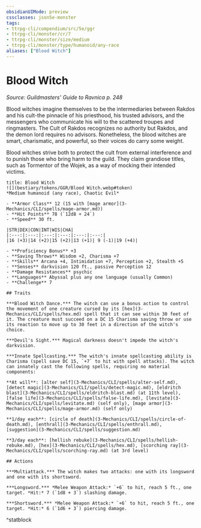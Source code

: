 ```yaml
---
obsidianUIMode: preview
cssclasses: json5e-monster
tags:
- ttrpg-cli/compendium/src/5e/ggr
- ttrpg-cli/monster/cr/7
- ttrpg-cli/monster/size/medium
- ttrpg-cli/monster/type/humanoid/any-race
aliases: ["Blood Witch"]
---
```

# Blood Witch
*Source: Guildmasters' Guide to Ravnica p. 248*  

Blood witches imagine themselves to be the intermediaries between Rakdos and his cult-the pinnacle of his priesthood, his trusted advisors, and the messengers who communicate his will to the scattered troupes and ringmasters. The Cult of Rakdos recognizes no authority but Rakdos, and the demon lord requires no advisors. Nonetheless, the blood witches are smart, charismatic, and powerful, so their voices do carry some weight.

Blood witches strive both to protect the cult from external interference and to punish those who bring harm to the guild. They claim grandiose titles, such as Tormentor of the Wojek, as a way of mocking their intended victims.

```ad-statblock
title: Blood Witch
![](bestiary/tokens/GGR/Blood Witch.webp#token)
*Medium humanoid (any race), Chaotic Evil*

- **Armor Class** 12 (15 with [mage armor](3-Mechanics/CLI/spells/mage-armor.md))
- **Hit Points** 78 (`12d8 + 24`)
- **Speed** 30 ft.

|STR|DEX|CON|INT|WIS|CHA|
|:---:|:---:|:---:|:---:|:---:|:---:|
|16 (+3)|14 (+2)|15 (+2)|13 (+1)| 9 (-1)|19 (+4)|

- **Proficiency Bonus** +3
- **Saving Throws** Wisdom +2, Charisma +7
- **Skills** Arcana +4, Intimidation +7, Perception +2, Stealth +5
- **Senses** darkvision 120 ft., passive Perception 12
- **Damage Resistances** psychic
- **Languages** Abyssal plus any one language (usually Common)
- **Challenge** 7

## Traits

***Blood Witch Dance.*** The witch can use a bonus action to control the movement of one creature cursed by its [hex](3-Mechanics/CLI/spells/hex.md) spell that it can see within 30 feet of it. The creature must succeed on a DC 15 Charisma saving throw or use its reaction to move up to 30 feet in a direction of the witch's choice.

***Devil's Sight.*** Magical darkness doesn't impede the witch's darkvision.

***Innate Spellcasting.*** The witch's innate spellcasting ability is Charisma (spell save DC 15, `+7` to hit with spell attacks). The witch can innately cast the following spells, requiring no material components:

**At will**: [alter self](3-Mechanics/CLI/spells/alter-self.md), [detect magic](3-Mechanics/CLI/spells/detect-magic.md), [eldritch blast](3-Mechanics/CLI/spells/eldritch-blast.md) (at 11th level), [false life](3-Mechanics/CLI/spells/false-life.md), [levitate](3-Mechanics/CLI/spells/levitate.md) (self only), [mage armor](3-Mechanics/CLI/spells/mage-armor.md) (self only)

**1/day each**: [circle of death](3-Mechanics/CLI/spells/circle-of-death.md), [enthrall](3-Mechanics/CLI/spells/enthrall.md), [suggestion](3-Mechanics/CLI/spells/suggestion.md)

**3/day each**: [hellish rebuke](3-Mechanics/CLI/spells/hellish-rebuke.md), [hex](3-Mechanics/CLI/spells/hex.md), [scorching ray](3-Mechanics/CLI/spells/scorching-ray.md) (at 3rd level)

## Actions

***Multiattack.*** The witch makes two attacks: one with its longsword and one with its shortsword.

***Longsword.*** *Melee Weapon Attack:* `+6` to hit, reach 5 ft., one target. *Hit:* 7 (`1d8 + 3`) slashing damage.

***Shortsword.*** *Melee Weapon Attack:* `+6` to hit, reach 5 ft., one target. *Hit:* 6 (`1d6 + 3`) piercing damage.
```
^statblock